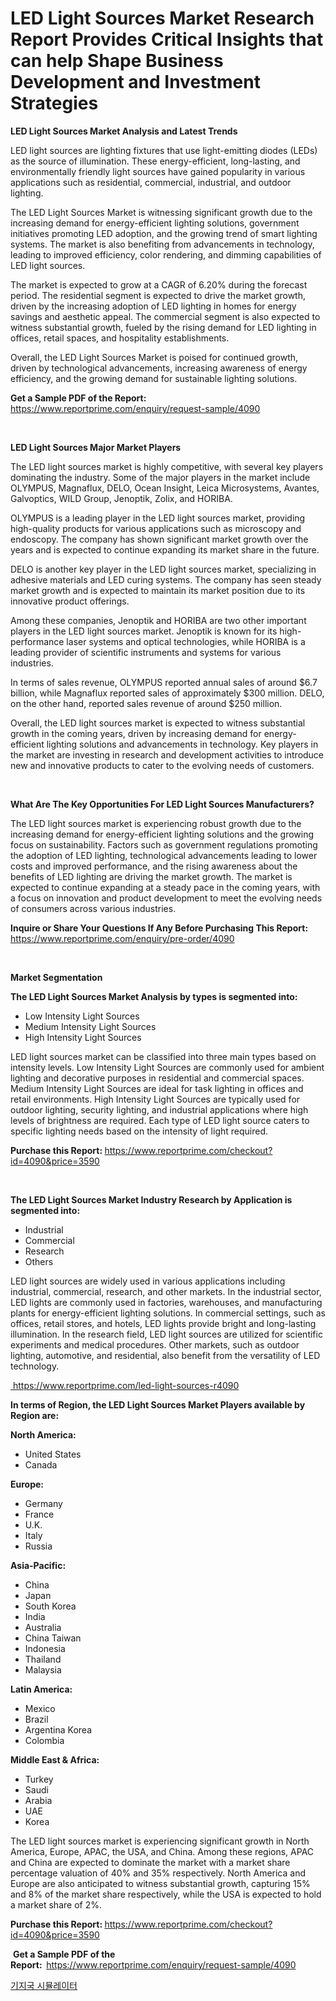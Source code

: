 <p><h1>LED Light Sources Market Research Report Provides Critical Insights that can help Shape Business Development and Investment Strategies</h1></p><p><strong>LED Light Sources Market Analysis and Latest Trends</strong></p>
<p><p>LED light sources are lighting fixtures that use light-emitting diodes (LEDs) as the source of illumination. These energy-efficient, long-lasting, and environmentally friendly light sources have gained popularity in various applications such as residential, commercial, industrial, and outdoor lighting.</p><p>The LED Light Sources Market is witnessing significant growth due to the increasing demand for energy-efficient lighting solutions, government initiatives promoting LED adoption, and the growing trend of smart lighting systems. The market is also benefiting from advancements in technology, leading to improved efficiency, color rendering, and dimming capabilities of LED light sources.</p><p>The market is expected to grow at a CAGR of 6.20% during the forecast period. The residential segment is expected to drive the market growth, driven by the increasing adoption of LED lighting in homes for energy savings and aesthetic appeal. The commercial segment is also expected to witness substantial growth, fueled by the rising demand for LED lighting in offices, retail spaces, and hospitality establishments.</p><p>Overall, the LED Light Sources Market is poised for continued growth, driven by technological advancements, increasing awareness of energy efficiency, and the growing demand for sustainable lighting solutions.</p></p>
<p><strong>Get a Sample PDF of the Report:&nbsp;</strong> <a href="https://www.reportprime.com/enquiry/request-sample/4090">https://www.reportprime.com/enquiry/request-sample/4090</a></p>
<p>&nbsp;</p>
<p><strong>LED Light Sources Major Market Players</strong></p>
<p><p>The LED light sources market is highly competitive, with several key players dominating the industry. Some of the major players in the market include OLYMPUS, Magnaflux, DELO, Ocean Insight, Leica Microsystems, Avantes, Galvoptics, WILD Group, Jenoptik, Zolix, and HORIBA.</p><p>OLYMPUS is a leading player in the LED light sources market, providing high-quality products for various applications such as microscopy and endoscopy. The company has shown significant market growth over the years and is expected to continue expanding its market share in the future.</p><p>DELO is another key player in the LED light sources market, specializing in adhesive materials and LED curing systems. The company has seen steady market growth and is expected to maintain its market position due to its innovative product offerings.</p><p>Among these companies, Jenoptik and HORIBA are two other important players in the LED light sources market. Jenoptik is known for its high-performance laser systems and optical technologies, while HORIBA is a leading provider of scientific instruments and systems for various industries.</p><p>In terms of sales revenue, OLYMPUS reported annual sales of around $6.7 billion, while Magnaflux reported sales of approximately $300 million. DELO, on the other hand, reported sales revenue of around $250 million.</p><p>Overall, the LED light sources market is expected to witness substantial growth in the coming years, driven by increasing demand for energy-efficient lighting solutions and advancements in technology. Key players in the market are investing in research and development activities to introduce new and innovative products to cater to the evolving needs of customers.</p></p>
<p>&nbsp;</p>
<p><strong>What Are The Key Opportunities For LED Light Sources Manufacturers?</strong></p>
<p><p>The LED light sources market is experiencing robust growth due to the increasing demand for energy-efficient lighting solutions and the growing focus on sustainability. Factors such as government regulations promoting the adoption of LED lighting, technological advancements leading to lower costs and improved performance, and the rising awareness about the benefits of LED lighting are driving the market growth. The market is expected to continue expanding at a steady pace in the coming years, with a focus on innovation and product development to meet the evolving needs of consumers across various industries.</p></p>
<p><strong>Inquire or Share Your Questions If Any Before Purchasing This Report:</strong> <a href="https://www.reportprime.com/enquiry/pre-order/4090">https://www.reportprime.com/enquiry/pre-order/4090</a></p>
<p>&nbsp;</p>
<p><strong>Market Segmentation</strong></p>
<p><strong>The LED Light Sources Market Analysis by types is segmented into:</strong></p>
<p><ul><li>Low Intensity Light Sources</li><li>Medium Intensity Light Sources</li><li>High Intensity Light Sources</li></ul></p>
<p><p>LED light sources market can be classified into three main types based on intensity levels. Low Intensity Light Sources are commonly used for ambient lighting and decorative purposes in residential and commercial spaces. Medium Intensity Light Sources are ideal for task lighting in offices and retail environments. High Intensity Light Sources are typically used for outdoor lighting, security lighting, and industrial applications where high levels of brightness are required. Each type of LED light source caters to specific lighting needs based on the intensity of light required.</p></p>
<p><strong>Purchase this Report:&nbsp;</strong><a href="https://www.reportprime.com/checkout?id=4090&price=3590">https://www.reportprime.com/checkout?id=4090&price=3590</a></p>
<p>&nbsp;</p>
<p><strong>The LED Light Sources Market Industry Research by Application is segmented into:</strong></p>
<p><ul><li>Industrial</li><li>Commercial</li><li>Research</li><li>Others</li></ul></p>
<p><p>LED light sources are widely used in various applications including industrial, commercial, research, and other markets. In the industrial sector, LED lights are commonly used in factories, warehouses, and manufacturing plants for energy-efficient lighting solutions. In commercial settings, such as offices, retail stores, and hotels, LED lights provide bright and long-lasting illumination. In the research field, LED light sources are utilized for scientific experiments and medical procedures. Other markets, such as outdoor lighting, automotive, and residential, also benefit from the versatility of LED technology.</p></p>
<p><a href="https://www.reportprime.com/led-light-sources-r4090">&nbsp;https://www.reportprime.com/led-light-sources-r4090</a></p>
<p><strong>In terms of Region, the LED Light Sources Market Players available by Region are:</strong></p>
<p>
    <p> <strong> North America: </strong>
        <ul>
            <li>United States</li>
            <li>Canada</li>
        </ul>
        </p> 
    <p> <strong> Europe: </strong>
        <ul>
            <li>Germany</li>
            <li>France</li>
            <li>U.K.</li>
            <li>Italy</li>
            <li>Russia</li>
        </ul>
        </p> 
    <p> <strong> Asia-Pacific: </strong>
        <ul>
            <li>China</li>
            <li>Japan</li>
            <li>South Korea</li>
            <li>India</li>
            <li>Australia</li>
            <li>China Taiwan</li>
            <li>Indonesia</li>
            <li>Thailand</li>
            <li>Malaysia</li>
        </ul>
        </p> 
    <p> <strong> Latin America: </strong>
        <ul>
            <li>Mexico</li>
            <li>Brazil</li>
            <li>Argentina Korea</li>
            <li>Colombia</li>
        </ul>
        </p> 
    <p> <strong> Middle East & Africa: </strong>
        <ul>
            <li>Turkey</li>
            <li>Saudi</li>
            <li>Arabia</li>
            <li>UAE</li>
            <li>Korea</li>
        </ul>
    </p>
    </p>
<p><p>The LED light sources market is experiencing significant growth in North America, Europe, APAC, the USA, and China. Among these regions, APAC and China are expected to dominate the market with a market share percentage valuation of 40% and 35% respectively. North America and Europe are also anticipated to witness substantial growth, capturing 15% and 8% of the market share respectively, while the USA is expected to hold a market share of 2%.</p></p>
<p><strong>Purchase this Report: </strong><a href="https://www.reportprime.com/checkout?id=4090&price=3590">https://www.reportprime.com/checkout?id=4090&price=3590</a></p>
<p>&nbsp;<strong>Get a Sample PDF of the Report:&nbsp;&nbsp;</strong><a href="https://www.reportprime.com/enquiry/request-sample/4090">https://www.reportprime.com/enquiry/request-sample/4090</a></p>
<p><strong></strong></p>
<p><p><a href="https://github.com/sougarounis/Market-Research-Report-List-4/blob/main/366665078193.md">기지국 시뮬레이터</a></p></p>